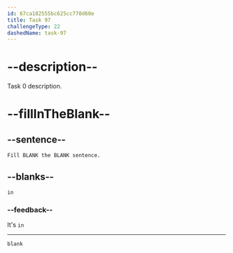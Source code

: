 ```yaml
---
id: 67ca182555bc625cc770d60e
title: Task 97
challengeType: 22
dashedName: task-97
---
```

<!-- REVIEW -->
# --description--

Task 0 description.

# --fillInTheBlank--

## --sentence--

`Fill BLANK the BLANK sentence.`

## --blanks--

`in`

### --feedback--

It's `in`

---

`blank`
